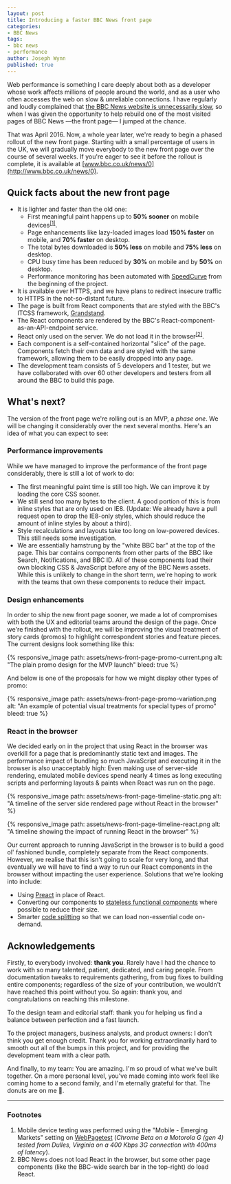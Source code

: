 ```yaml
---
layout: post
title: Introducing a faster BBC News front page
categories:
- BBC News
tags:
- bbc news
- performance
author: Joseph Wynn
published: true
---
```


Web performance is something I care deeply about both as a developer whose work affects millions of people around the world, and as a user who often accesses the web on slow & unreliable connections. I have regularly and loudly complained that [the BBC News website is unnecessarily slow](/redefining-the-bcc-news-core-experience/), so when I was given the opportunity to help rebuild one of the most visited pages of BBC News —the front page— I jumped at the chance.

That was April 2016. Now, a whole year later, we're ready to begin a phased rollout of the new front page. Starting with a small percentage of users in the UK, we will gradually move everybody to the new front page over the course of several weeks. If you're eager to see it before the rollout is complete, it is available at [www.bbc.co.uk/news/0](http://www.bbc.co.uk/news/0).

## Quick facts about the new front page

* It is lighter and faster than the old one:
  * First meaningful paint happens up to **50% sooner** on mobile devices<sup><a href="#footnotes">[1]</a></sup>.
  * Page enhancements like lazy-loaded images load **150% faster** on mobile, and **70% faster** on desktop.
  * The total bytes downloaded is **50% less** on mobile and **75% less** on desktop.
  * CPU busy time has been reduced by **30%** on mobile and by **50%** on desktop.
  * Performance monitoring has been automated with [SpeedCurve](https://speedcurve.com/) from the beginning of the project.
* It is available over HTTPS, and we have plans to redirect insecure traffic to HTTPS in the not-so-distant future.
* The page is built from React components that are styled with the BBC's ITCSS framework, [Grandstand](https://github.com/bbc/grandstand).
* The React components are rendered by the BBC's React-component-as-an-API-endpoint service.
* React only used on the server. We do not load it in the browser<sup><a href="#footnotes">[2]</a></sup>.
* Each component is a self-contained horizontal "slice" of the page. Components fetch their own data and are styled with the same framework, allowing them to be easily dropped into any page.
* The development team consists of 5 developers and 1 tester, but we have collaborated with over 60 other developers and testers from all around the BBC to build this page.

## What's next?

The version of the front page we're rolling out is an MVP, a _phase one_. We will be changing it considerably over the next several months. Here's an idea of what you can expect to see:<!--more-->

### Performance improvements

While we have managed to improve the performance of the front page considerably, there is still a lot of work to do:

* The first meaningful paint time is still too high. We can improve it by loading the core CSS sooner.
* We still send too many bytes to the client. A good portion of this is from inline styles that are only used on IE8. (Update: We already have a pull request open to drop the IE8-only styles, which should reduce the amount of inline styles by about a third).
* Style recalculations and layouts take too long on low-powered devices. This still needs some investigation.
* We are essentially hamstrung by the "white BBC bar" at the top of the page. This bar contains components from other parts of the BBC like Search, Notifications, and BBC ID. All of these components load their own blocking CSS & JavaScript before any of the BBC News assets. While this is unlikely to change in the short term, we're hoping to work with the teams that own these components to reduce their impact.

### Design enhancements

In order to ship the new front page sooner, we made a lot of compromises with both the UX and editorial teams around the design of the page. Once we're finished with the rollout, we will be improving the visual treatment of story cards (promos) to highlight correspondent stories and feature pieces. The current designs look something like this:

{% responsive_image path: assets/news-front-page-promo-current.png alt: "The plain promo design for the MVP launch" bleed: true %}

And below is one of the proposals for how we might display other types of promo:

{% responsive_image path: assets/news-front-page-promo-variation.png alt: "An example of potential visual treatments for special types of promo" bleed: true %}

### React in the browser

We decided early on in the project that using React in the browser was overkill for a page that is predominantly static text and images. The performance impact of bundling so much JavaScript and executing it in the browser is also unacceptably high: Even making use of server-side rendering, emulated mobile devices spend nearly 4 times as long executing scripts and performing layouts & paints when React was run on the page.

{% responsive_image path: assets/news-front-page-timeline-static.png alt: "A timeline of the server side rendered page without React in the browser" %}

{% responsive_image path: assets/news-front-page-timeline-react.png alt: "A timeline showing the impact of running React in the browser" %}

Our current approach to running JavaScript in the browser is to build a good ol' fashioned bundle, completely separate from the React components. However, we realise that this isn't going to scale for very long, and that eventually we will have to find a way to run our React components in the browser without impacting the user experience. Solutions that we're looking into include:

* Using [Preact](https://preactjs.com/) in place of React.
* Converting our components to [stateless functional components](https://preactjs.com/guide/types-of-components#stateless-functional-components) where possible to reduce their size.
* Smarter [code splitting](https://webpack.js.org/guides/code-splitting/) so that we can load non-essential code on-demand.

## Acknowledgements

Firstly, to everybody involved: **thank you**. Rarely have I had the chance to work with so many talented, patient, dedicated, and caring people. From documentation tweaks to requirements gathering, from bug fixes to building entire components; regardless of the size of your contribution, we wouldn't have reached this point without you. So again: thank you, and congratulations on reaching this milestone.

To the design team and editorial staff: thank you for helping us find a balance between perfection and a fast launch.

To the project managers, business analysts, and product owners: I don't think you get enough credit. Thank you for working extraordinarily hard to smooth out all of the bumps in this project, and for providing the development team with a clear path.

And finally, to my team: You are amazing. I'm so proud of what we've built together. On a more personal level, you've made coming into work feel like coming home to a second family, and I'm eternally grateful for that. The donuts are on me 💜.

<hr>

### Footnotes

1. Mobile device testing was performed using the "Mobile - Emerging Markets" setting on [WebPagetest](https://www.webpagetest.org/) (_Chrome Beta on a Motorola G (gen 4) tested from Dulles, Virginia on a 400 Kbps 3G connection with 400ms of latency_).
2. BBC News does not load React in the browser, but some other page components (like the BBC-wide search bar in the top-right) do load React.
